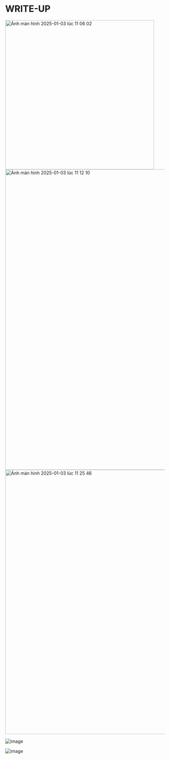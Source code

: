 # WRITE-UP

<img width="470" alt="Ảnh màn hình 2025-01-03 lúc 11 06 02" src="https://github.com/user-attachments/assets/136ae54b-a821-4c65-9197-78d5064d6823" />

<img width="947" alt="Ảnh màn hình 2025-01-03 lúc 11 12 10" src="https://github.com/user-attachments/assets/2e302128-3183-460e-bece-a3e7412c9128" />

<img width="833" alt="Ảnh màn hình 2025-01-03 lúc 11 25 46" src="https://github.com/user-attachments/assets/460122d2-6505-48f4-b4e3-d55c1d4906c0" />

![image](https://github.com/user-attachments/assets/b576fad4-6564-4258-86d8-d5a09e58e30b)

![image](https://github.com/user-attachments/assets/b933b23d-bcb8-4cc8-8a9c-1d2e25407814)
